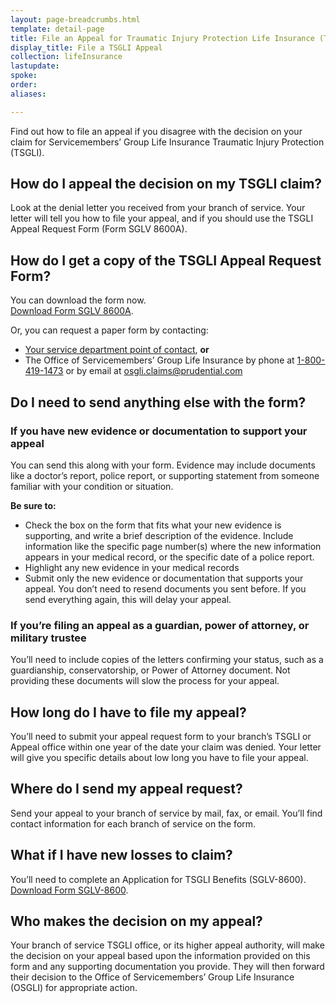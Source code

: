 ```yaml
---
layout: page-breadcrumbs.html
template: detail-page
title: File an Appeal for Traumatic Injury Protection Life Insurance (TSGLI)
display_title: File a TSGLI Appeal
collection: lifeInsurance
lastupdate: 
spoke: 
order: 
aliases:

---
```


<div class="va-introtext">
Find out how to file an appeal if you disagree with the decision on your claim for Servicemembers’ Group Life Insurance Traumatic Injury Protection (TSGLI).
</div>

<div itemscope itemtype="http://schema.org/Question">
<h2 itemprop="name">How do I appeal the decision on my TSGLI claim?</h2>
<div itemprop="acceptedAnswer" itemscope itemtype="http://schema.org/Answer">
<div itemprop="text">

Look at the denial letter you received from your branch of service. Your letter will tell you how to file your appeal, and if you should use the TSGLI Appeal Request Form (Form SGLV 8600A).

</div>
</div>
</div>

<div itemscope itemtype="http://schema.org/Question">
<h2 itemprop="name">How do I get a copy of the TSGLI Appeal Request Form?</h2>
<div itemprop="acceptedAnswer" itemscope itemtype="http://schema.org/Answer">
<div itemprop="text">

You can download the form now.<br>
<a href="https://www.benefits.va.gov/INSURANCE/forms/SGLV_8600A_ed2017-01.pdf">Download Form SGLV 8600A</a>.

Or, you can request a paper form by contacting:

<ul>
<li><a href="https://www.benefits.va.gov/INSURANCE/popups/TSGLIPOC.htm">Your service department point of contact</a>, <b>or</b>
<li>The Office of Servicemembers’ Group Life Insurance by phone at <a href="tel:+18004191473">1-800-419-1473</a> or by email at <a href="mailto:osgli.claims@prudential.com">osgli.claims@prudential.com</a></li>
</ul>

</div>
</div>
</div>

<div itemscope itemtype="http://schema.org/Question">
<h2 itemprop="name">Do I need to send anything else with the form?</h2>
<div itemprop="acceptedAnswer" itemscope itemtype="http://schema.org/Answer">
<div itemprop="text">

<h3>If you have new evidence or documentation to support your appeal</h3>
You can send this along with your form. Evidence may include documents like a doctor’s report, police report, or supporting statement from someone familiar with your condition or situation. 

<b>Be sure to:</b>
<ul>
<li>Check the box on the form that fits what your new evidence is supporting, and write a brief description of the evidence. Include information like the specific page number(s) where the new information appears in your medical record, or the specific date of a police report.</li>
<li>Highlight any new evidence in your medical records</li>
<li>Submit only the new evidence or documentation that supports your appeal. You don’t need to resend documents you sent before. If you send everything again, this will delay your appeal.</li>
</ul>

<h3>If you’re filing an appeal as a guardian, power of attorney, or military trustee</h3>
You’ll need to include copies of the letters confirming your status, such as a guardianship, conservatorship, or Power of Attorney document. Not providing these documents will slow the process for your appeal.

</div>
</div>
</div>

<div itemscope itemtype="http://schema.org/Question">
<h2 itemprop="name">How long do I have to file my appeal?</h2>
<div itemprop="acceptedAnswer" itemscope itemtype="http://schema.org/Answer">
<div itemprop="text">

You’ll need to submit your appeal request form to your branch’s TSGLI or Appeal office within one year of the date your claim was denied. Your letter will give you specific details about low long you have to file your appeal.

</div>
</div>
</div>

<div itemscope itemtype="http://schema.org/Question">
<h2 itemprop="name">Where do I send my appeal request?</h2>
<div itemprop="acceptedAnswer" itemscope itemtype="http://schema.org/Answer">
<div itemprop="text">

Send your appeal to your branch of service by mail, fax, or email. You’ll find contact information for each branch of service on the form.

</div>
</div>
</div>

<div itemscope itemtype="http://schema.org/Question">
<h2 itemprop="name">What if I have new losses to claim?</h2>
<div itemprop="acceptedAnswer" itemscope itemtype="http://schema.org/Answer">
<div itemprop="text">

You’ll need to complete an Application for TSGLI Benefits (SGLV-8600).<br>
<a href="https://www.benefits.va.gov/INSURANCE/forms/TSGLIForm.htm">Download Form SGLV-8600</a>.

</div>
</div>
</div>

<div itemscope itemtype="http://schema.org/Question">
<h2 itemprop="name">Who makes the decision on my appeal?</h2>
<div itemprop="acceptedAnswer" itemscope itemtype="http://schema.org/Answer">
<div itemprop="text">

Your branch of service TSGLI office, or its higher appeal authority, will make the decision on your appeal based upon the information provided on this form and any supporting documentation you provide. They will then forward their decision to the Office of Servicemembers’ Group Life Insurance (OSGLI) for appropriate action.

</div>
</div>
</div>


